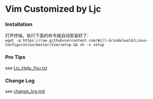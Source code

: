 # Vim Customized by Ljc
### **Installation**
打开终端，执行下面的命令就自动安装好了:  
`wget -q https://raw.githubusercontent.com/Will-Grindelwald/Linux-Configuration/master/Vim/setup && sh -x setup`  
### **Pro Tips**
see [Ljc_Help_You.txt](doc/Ljc_Help_You.txt)
### **Change Log**
see [change_log.md](change_log.md)
